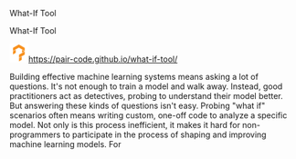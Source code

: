 What-If Tool

What-If Tool

![](../_resources/d9700714fadaf5b43e628520f1a87fdd.png)https://pair-code.github.io/what-if-tool/

Building effective machine learning systems means asking a lot of questions. It's not enough to train a model and walk away. Instead, good practitioners act as detectives, probing to understand their model better. But answering these kinds of questions isn't easy. Probing "what if" scenarios often means writing custom, one-off code to analyze a specific model. Not only is this process inefficient, it makes it hard for non-programmers to participate in the process of shaping and improving machine learning models. For